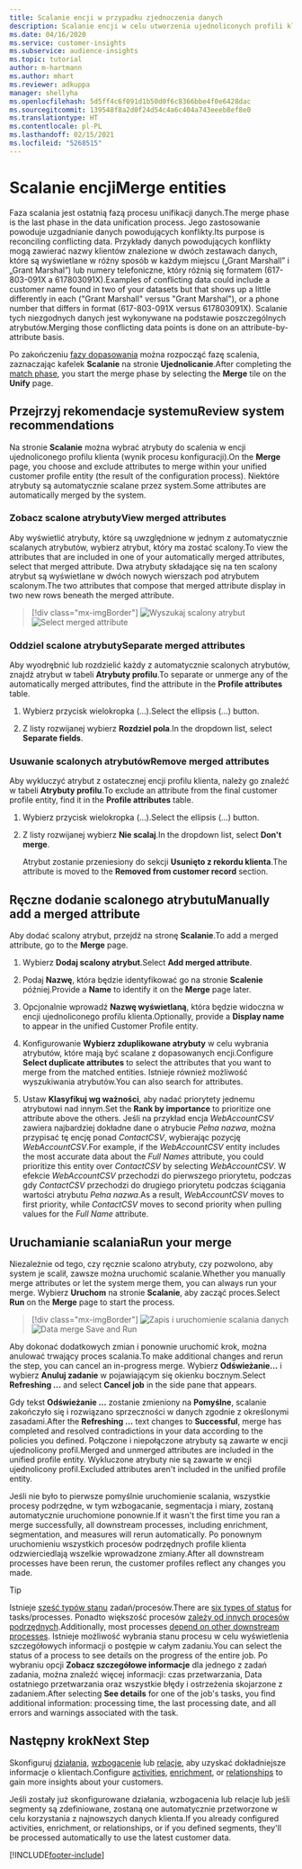 ```yaml
---
title: Scalanie encji w przypadku zjednoczenia danych
description: Scalanie encji w celu utworzenia ujednoliconych profili klientów.
ms.date: 04/16/2020
ms.service: customer-insights
ms.subservice: audience-insights
ms.topic: tutorial
author: m-hartmann
ms.author: mhart
ms.reviewer: adkuppa
manager: shellyha
ms.openlocfilehash: 5d5ff4c6f091d1b50d0f6c8366bbe4f0e6428dac
ms.sourcegitcommit: 139548f8a2d0f24d54c4a6c404a743eeeb8ef8e0
ms.translationtype: HT
ms.contentlocale: pl-PL
ms.lasthandoff: 02/15/2021
ms.locfileid: "5268515"
---
```

# <a name="merge-entities"></a><span data-ttu-id="bac91-103">Scalanie encji</span><span class="sxs-lookup"><span data-stu-id="bac91-103">Merge entities</span></span>

<span data-ttu-id="bac91-104">Faza scalania jest ostatnią fazą procesu unifikacji danych.</span><span class="sxs-lookup"><span data-stu-id="bac91-104">The merge phase is the last phase in the data unification process.</span></span> <span data-ttu-id="bac91-105">Jego zastosowanie powoduje uzgadnianie danych powodujących konflikty.</span><span class="sxs-lookup"><span data-stu-id="bac91-105">Its purpose is reconciling conflicting data.</span></span> <span data-ttu-id="bac91-106">Przykłady danych powodujących konflikty mogą zawierać nazwy klientów znalezione w dwóch zestawach danych, które są wyświetlane w różny sposób w każdym miejscu („Grant Marshall” i „Grant Marshal”) lub numery telefoniczne, który różnią się formatem (617-803-091X a 617803091X).</span><span class="sxs-lookup"><span data-stu-id="bac91-106">Examples of conflicting data could include a customer name found in two of your datasets but that shows up a little differently in each ("Grant Marshall" versus "Grant Marshal"), or a phone number that differs in format (617-803-091X versus 617803091X).</span></span> <span data-ttu-id="bac91-107">Scalanie tych niezgodnych danych jest wykonywane na podstawie poszczególnych atrybutów.</span><span class="sxs-lookup"><span data-stu-id="bac91-107">Merging those conflicting data points is done on an attribute-by-attribute basis.</span></span>

<span data-ttu-id="bac91-108">Po zakończeniu [fazy dopasowania](match-entities.md) można rozpocząć fazę scalenia, zaznaczając kafelek **Scalanie** na stronie **Ujednolicanie**.</span><span class="sxs-lookup"><span data-stu-id="bac91-108">After completing the [match phase](match-entities.md), you start the merge phase by selecting the **Merge** tile on the **Unify** page.</span></span>

## <a name="review-system-recommendations"></a><span data-ttu-id="bac91-109">Przejrzyj rekomendacje systemu</span><span class="sxs-lookup"><span data-stu-id="bac91-109">Review system recommendations</span></span>

<span data-ttu-id="bac91-110">Na stronie **Scalanie** można wybrać atrybuty do scalenia w encji ujednoliconego profilu klienta (wynik procesu konfiguracji).</span><span class="sxs-lookup"><span data-stu-id="bac91-110">On the **Merge** page, you choose and exclude attributes to merge within your unified customer profile entity (the result of the configuration process).</span></span> <span data-ttu-id="bac91-111">Niektóre atrybuty są automatycznie scalane przez system.</span><span class="sxs-lookup"><span data-stu-id="bac91-111">Some attributes are automatically merged by the system.</span></span>

### <a name="view-merged-attributes"></a><span data-ttu-id="bac91-112">Zobacz scalone atrybuty</span><span class="sxs-lookup"><span data-stu-id="bac91-112">View merged attributes</span></span>

<span data-ttu-id="bac91-113">Aby wyświetlić atrybuty, które są uwzględnione w jednym z automatycznie scalanych atrybutów, wybierz atrybut, który ma zostać scalony.</span><span class="sxs-lookup"><span data-stu-id="bac91-113">To view the attributes that are included in one of your automatically merged attributes, select that merged attribute.</span></span> <span data-ttu-id="bac91-114">Dwa atrybuty składające się na ten scalony atrybut są wyświetlane w dwóch nowych wierszach pod atrybutem scalonym.</span><span class="sxs-lookup"><span data-stu-id="bac91-114">The two attributes that compose that merged attribute display in two new rows beneath the merged attribute.</span></span>

> [!div class="mx-imgBorder"]
> <span data-ttu-id="bac91-115">![Wyszukaj scalony atrybut](media/configure-data-merge-profile-attributes.png "Wyszukaj scalony atrybut")</span><span class="sxs-lookup"><span data-stu-id="bac91-115">![Select merged attribute](media/configure-data-merge-profile-attributes.png "Select merged attribute")</span></span>

### <a name="separate-merged-attributes"></a><span data-ttu-id="bac91-116">Oddziel scalone atrybuty</span><span class="sxs-lookup"><span data-stu-id="bac91-116">Separate merged attributes</span></span>

<span data-ttu-id="bac91-117">Aby wyodrębnić lub rozdzielić każdy z automatycznie scalonych atrybutów, znajdź atrybut w tabeli **Atrybuty profilu**.</span><span class="sxs-lookup"><span data-stu-id="bac91-117">To separate or unmerge any of the automatically merged attributes, find the attribute in the **Profile attributes** table.</span></span>

1. <span data-ttu-id="bac91-118">Wybierz przycisk wielokropka (...).</span><span class="sxs-lookup"><span data-stu-id="bac91-118">Select the ellipsis (...) button.</span></span>
  
2. <span data-ttu-id="bac91-119">Z listy rozwijanej wybierz **Rozdziel pola**.</span><span class="sxs-lookup"><span data-stu-id="bac91-119">In the dropdown list, select **Separate fields**.</span></span>

### <a name="remove-merged-attributes"></a><span data-ttu-id="bac91-120">Usuwanie scalonych atrybutów</span><span class="sxs-lookup"><span data-stu-id="bac91-120">Remove merged attributes</span></span>

<span data-ttu-id="bac91-121">Aby wykluczyć atrybut z ostatecznej encji profilu klienta, należy go znaleźć w tabeli **Atrybuty profilu**.</span><span class="sxs-lookup"><span data-stu-id="bac91-121">To exclude an attribute from the final customer profile entity, find it in the **Profile attributes** table.</span></span>

1. <span data-ttu-id="bac91-122">Wybierz przycisk wielokropka (...).</span><span class="sxs-lookup"><span data-stu-id="bac91-122">Select the ellipsis (...) button.</span></span>
  
2. <span data-ttu-id="bac91-123">Z listy rozwijanej wybierz **Nie scalaj**.</span><span class="sxs-lookup"><span data-stu-id="bac91-123">In the dropdown list, select **Don't merge**.</span></span>

   <span data-ttu-id="bac91-124">Atrybut zostanie przeniesiony do sekcji **Usunięto z rekordu klienta**.</span><span class="sxs-lookup"><span data-stu-id="bac91-124">The attribute is moved to the **Removed from customer record** section.</span></span>

## <a name="manually-add-a-merged-attribute"></a><span data-ttu-id="bac91-125">Ręczne dodanie scalonego atrybutu</span><span class="sxs-lookup"><span data-stu-id="bac91-125">Manually add a merged attribute</span></span>

<span data-ttu-id="bac91-126">Aby dodać scalony atrybut, przejdź na stronę **Scalanie**.</span><span class="sxs-lookup"><span data-stu-id="bac91-126">To add a merged attribute, go to the **Merge** page.</span></span>

1. <span data-ttu-id="bac91-127">Wybierz **Dodaj scalony atrybut**.</span><span class="sxs-lookup"><span data-stu-id="bac91-127">Select **Add merged attribute**.</span></span>

2. <span data-ttu-id="bac91-128">Podaj **Nazwę**, która będzie identyfikować go na stronie **Scalenie** później.</span><span class="sxs-lookup"><span data-stu-id="bac91-128">Provide a **Name** to identify it on the **Merge** page later.</span></span>

3. <span data-ttu-id="bac91-129">Opcjonalnie wprowadź **Nazwę wyświetlaną**, która będzie widoczna w encji ujednoliconego profilu klienta.</span><span class="sxs-lookup"><span data-stu-id="bac91-129">Optionally, provide a **Display name** to appear in the unified Customer Profile entity.</span></span>

4. <span data-ttu-id="bac91-130">Konfigurowanie **Wybierz zduplikowane atrybuty** w celu wybrania atrybutów, które mają być scalane z dopasowanych encji.</span><span class="sxs-lookup"><span data-stu-id="bac91-130">Configure **Select duplicate attributes** to select the attributes that you want to merge from the matched entities.</span></span> <span data-ttu-id="bac91-131">Istnieje również możliwość wyszukiwania atrybutów.</span><span class="sxs-lookup"><span data-stu-id="bac91-131">You can also search for attributes.</span></span>

5. <span data-ttu-id="bac91-132">Ustaw **Klasyfikuj wg ważności**, aby nadać priorytety jednemu atrybutowi nad innym.</span><span class="sxs-lookup"><span data-stu-id="bac91-132">Set the **Rank by importance** to prioritize one attribute above the others.</span></span> <span data-ttu-id="bac91-133">Jeśli na przykład encja *WebAccountCSV* zawiera najbardziej dokładne dane o atrybucie *Pełna nazwa*, można przypisać tę encję ponad *ContactCSV*, wybierając pozycję *WebAccountCSV*.</span><span class="sxs-lookup"><span data-stu-id="bac91-133">For example, if the *WebAccountCSV* entity includes the most accurate data about the *Full Names* attribute, you could prioritize this entity over *ContactCSV* by selecting *WebAccountCSV*.</span></span> <span data-ttu-id="bac91-134">W efekcie *WebAccountCSV* przechodzi do pierwszego priorytetu, podczas gdy *ContactCSV* przechodzi do drugiego priorytetu podczas ściągania wartości atrybutu *Pełna nazwa*.</span><span class="sxs-lookup"><span data-stu-id="bac91-134">As a result, *WebAccountCSV* moves to first priority, while *ContactCSV* moves to second priority when pulling values for the *Full Name* attribute.</span></span>

## <a name="run-your-merge"></a><span data-ttu-id="bac91-135">Uruchamianie scalania</span><span class="sxs-lookup"><span data-stu-id="bac91-135">Run your merge</span></span>

<span data-ttu-id="bac91-136">Niezależnie od tego, czy ręcznie scalono atrybuty, czy pozwolono, aby system je scalił, zawsze można uruchomić scalanie.</span><span class="sxs-lookup"><span data-stu-id="bac91-136">Whether you manually merge attributes or let the system merge them, you can always run your merge.</span></span> <span data-ttu-id="bac91-137">Wybierz **Uruchom** na stronie **Scalanie**, aby zacząć proces.</span><span class="sxs-lookup"><span data-stu-id="bac91-137">Select **Run** on the **Merge** page to start the process.</span></span>

> [!div class="mx-imgBorder"]
> <span data-ttu-id="bac91-138">![Zapis i uruchomienie scalania danych](media/configure-data-merge-save-run.png "Zapis i uruchomienie scalania danych")</span><span class="sxs-lookup"><span data-stu-id="bac91-138">![Data merge Save and Run](media/configure-data-merge-save-run.png "Data merge Save and Run")</span></span>

<span data-ttu-id="bac91-139">Aby dokonać dodatkowych zmian i ponownie uruchomić krok, można anulować trwający proces scalania.</span><span class="sxs-lookup"><span data-stu-id="bac91-139">To make additional changes and rerun the step, you can cancel an in-progress merge.</span></span> <span data-ttu-id="bac91-140">Wybierz **Odświeżanie...** i wybierz **Anuluj zadanie**  w pojawiającym się okienku bocznym.</span><span class="sxs-lookup"><span data-stu-id="bac91-140">Select **Refreshing ...** and select **Cancel job**  in the side pane that appears.</span></span>

<span data-ttu-id="bac91-141">Gdy tekst **Odświeżanie ...** zostanie zmieniony na **Pomyślne**, scalanie zakończyło się i rozwiązano sprzeczności w danych zgodnie z określonymi zasadami.</span><span class="sxs-lookup"><span data-stu-id="bac91-141">After the **Refreshing ...** text changes to **Successful**, merge has completed and resolved contradictions in your data according to the policies you defined.</span></span> <span data-ttu-id="bac91-142">Połączone i niepołączone atrybuty są zawarte w encji ujednolicony profil.</span><span class="sxs-lookup"><span data-stu-id="bac91-142">Merged and unmerged attributes are included in the unified profile entity.</span></span> <span data-ttu-id="bac91-143">Wykluczone atrybuty nie są zawarte w encji ujednolicony profil.</span><span class="sxs-lookup"><span data-stu-id="bac91-143">Excluded attributes aren't included in the unified profile entity.</span></span>

<span data-ttu-id="bac91-144">Jeśli nie było to pierwsze pomyślnie uruchomienie scalania, wszystkie procesy podrzędne, w tym wzbogacanie, segmentacja i miary, zostaną automatycznie uruchomione ponownie.</span><span class="sxs-lookup"><span data-stu-id="bac91-144">If it wasn't the first time you ran a merge successfully, all downstream processes, including enrichment, segmentation, and measures will rerun automatically.</span></span> <span data-ttu-id="bac91-145">Po ponownym uruchomieniu wszystkich procesów podrzędnych profile klienta odzwierciedlają wszelkie wprowadzone zmiany.</span><span class="sxs-lookup"><span data-stu-id="bac91-145">After all downstream processes have been rerun, the customer profiles reflect any changes you made.</span></span>

> [!TIP]
> <span data-ttu-id="bac91-146">Istnieje [sześć typów stanu](system.md#status-types) zadań/procesów.</span><span class="sxs-lookup"><span data-stu-id="bac91-146">There are [six types of status](system.md#status-types) for tasks/processes.</span></span> <span data-ttu-id="bac91-147">Ponadto większość procesów [zależy od innych procesów podrzędnych](system.md#refresh-policies).</span><span class="sxs-lookup"><span data-stu-id="bac91-147">Additionally, most processes [depend on other downstream processes](system.md#refresh-policies).</span></span> <span data-ttu-id="bac91-148">Istnieje możliwość wybrania stanu procesu w celu wyświetlenia szczegółowych informacji o postępie w całym zadaniu.</span><span class="sxs-lookup"><span data-stu-id="bac91-148">You can select the status of a process to see details on the progress of the entire job.</span></span> <span data-ttu-id="bac91-149">Po wybraniu opcji **Zobacz szczegółowe informacje** dla jednego z zadań zadania, można znaleźć więcej informacji: czas przetwarzania, Data ostatniego przetwarzania oraz wszystkie błędy i ostrzeżenia skojarzone z zadaniem.</span><span class="sxs-lookup"><span data-stu-id="bac91-149">After selecting **See details** for one of the job's tasks, you find additional information: processing time, the last processing date, and all errors and warnings associated with the task.</span></span>

## <a name="next-step"></a><span data-ttu-id="bac91-150">Następny krok</span><span class="sxs-lookup"><span data-stu-id="bac91-150">Next Step</span></span>

<span data-ttu-id="bac91-151">Skonfiguruj [działania](activities.md), [wzbogacenie](enrichment-microsoft-graph.md) lub [relacje](relationships.md), aby uzyskać dokładniejsze informacje o klientach.</span><span class="sxs-lookup"><span data-stu-id="bac91-151">Configure [activities](activities.md), [enrichment](enrichment-microsoft-graph.md), or [relationships](relationships.md) to gain more insights about your customers.</span></span>

<span data-ttu-id="bac91-152">Jeśli zostały już skonfigurowane działania, wzbogacenia lub relacje lub jeśli segmenty są zdefiniowane, zostaną one automatycznie przetworzone w celu korzystania z najnowszych danych klienta.</span><span class="sxs-lookup"><span data-stu-id="bac91-152">If you already configured activities, enrichment, or relationships, or if you defined segments, they'll be processed automatically to use the latest customer data.</span></span>




[!INCLUDE[footer-include](../includes/footer-banner.md)]